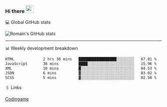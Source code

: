 ### Hi there <img src="https://media.giphy.com/media/hvRJCLFzcasrR4ia7z/giphy.gif" width="25px" height="25px">

💻 Global GitHub stats


![Romain's GitHub stats](https://github-readme-stats.vercel.app/api?username=Flasssh&show_icons=true&theme=tokyonight)

---

📊 Weekly development breakdown
<!--START_SECTION:waka-->

```txt
HTML             2 hrs 36 mins   █████████████████░░░░░░░░   67.81 %
JavaScript       36 mins         ████░░░░░░░░░░░░░░░░░░░░░   15.96 %
XML              10 mins         █░░░░░░░░░░░░░░░░░░░░░░░░   04.53 %
JSON             6 mins          ▓░░░░░░░░░░░░░░░░░░░░░░░░   03.02 %
SCSS             5 mins          ▓░░░░░░░░░░░░░░░░░░░░░░░░   02.50 %
```

<!--END_SECTION:waka-->

🖇 Links

[Codingame](https://www.codingame.com/profile/defc3ee5279aecc1bb6114e1f994ea9b3325423)
